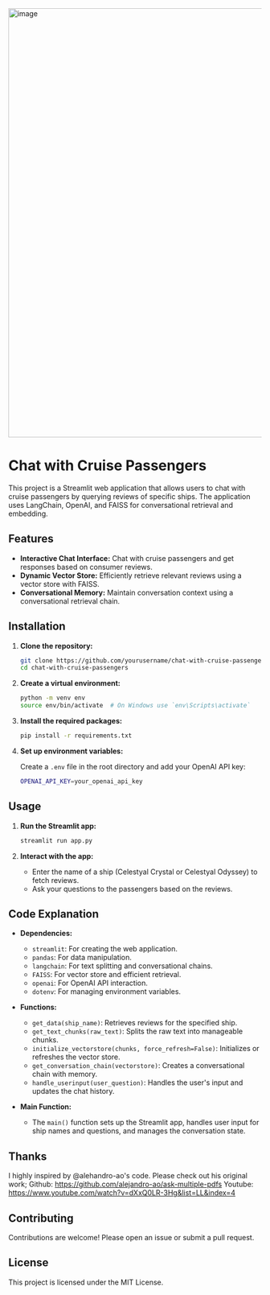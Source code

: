 
<img width="853" alt="image" src="https://github.com/bcullu/PPAD_24/assets/82031922/b5c7a9f0-b9a3-43d5-b557-1fbb2d0db25c">




# Chat with Cruise Passengers

This project is a Streamlit web application that allows users to chat with cruise passengers by querying reviews of specific ships. The application uses LangChain, OpenAI, and FAISS for conversational retrieval and embedding.

## Features

- **Interactive Chat Interface:** Chat with cruise passengers and get responses based on consumer reviews.
- **Dynamic Vector Store:** Efficiently retrieve relevant reviews using a vector store with FAISS.
- **Conversational Memory:** Maintain conversation context using a conversational retrieval chain.

## Installation

1. **Clone the repository:**

   ```sh
   git clone https://github.com/yourusername/chat-with-cruise-passengers.git
   cd chat-with-cruise-passengers
   ```

2. **Create a virtual environment:**

   ```sh
   python -m venv env
   source env/bin/activate  # On Windows use `env\Scripts\activate`
   ```

3. **Install the required packages:**

   ```sh
   pip install -r requirements.txt
   ```

4. **Set up environment variables:**

   Create a `.env` file in the root directory and add your OpenAI API key:

   ```sh
   OPENAI_API_KEY=your_openai_api_key
   ```

## Usage

1. **Run the Streamlit app:**

   ```sh
   streamlit run app.py
   ```

2. **Interact with the app:**

   - Enter the name of a ship (Celestyal Crystal or Celestyal Odyssey) to fetch reviews.
   - Ask your questions to the passengers based on the reviews.

## Code Explanation

- **Dependencies:**
  - `streamlit`: For creating the web application.
  - `pandas`: For data manipulation.
  - `langchain`: For text splitting and conversational chains.
  - `FAISS`: For vector store and efficient retrieval.
  - `openai`: For OpenAI API interaction.
  - `dotenv`: For managing environment variables.

- **Functions:**
  - `get_data(ship_name)`: Retrieves reviews for the specified ship.
  - `get_text_chunks(raw_text)`: Splits the raw text into manageable chunks.
  - `initialize_vectorstore(chunks, force_refresh=False)`: Initializes or refreshes the vector store.
  - `get_conversation_chain(vectorstore)`: Creates a conversational chain with memory.
  - `handle_userinput(user_question)`: Handles the user's input and updates the chat history.

- **Main Function:**
  - The `main()` function sets up the Streamlit app, handles user input for ship names and questions, and manages the conversation state.

## Thanks
I highly inspired by @alehandro-ao's code. Please check out his original work;
Github: https://github.com/alejandro-ao/ask-multiple-pdfs
Youtube: https://www.youtube.com/watch?v=dXxQ0LR-3Hg&list=LL&index=4

## Contributing

Contributions are welcome! Please open an issue or submit a pull request.

## License

This project is licensed under the MIT License.

